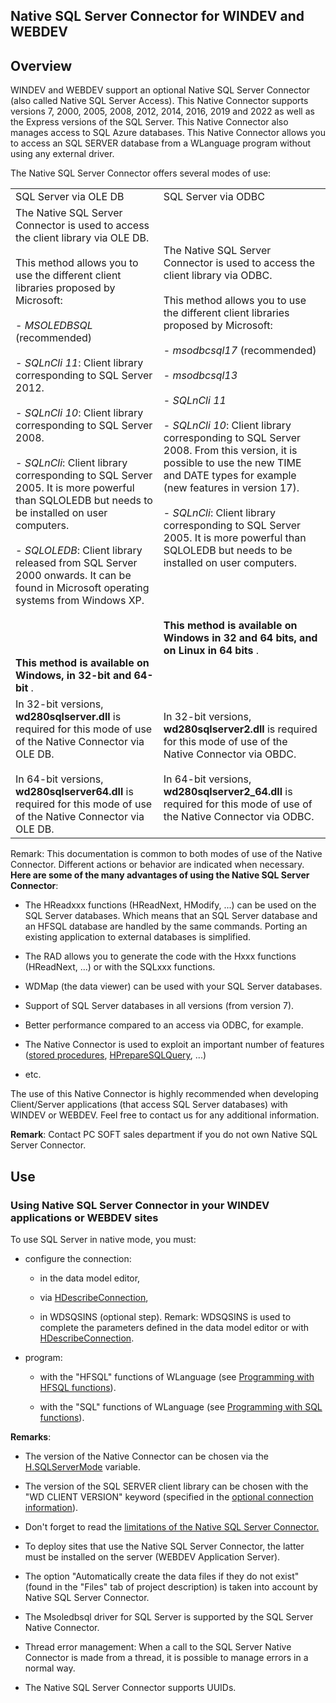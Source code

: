 


## Native SQL Server Connector for WINDEV and WEBDEV
			



<a name="NOTE1"></a>
<a name="NOTE1_1"></a>


## Overview
<a name="overview_ELTTEXTE000195"></a>
WINDEV and WEBDEV support an optional Native SQL Server Connector (also called Native SQL Server Access). This Native Connector supports versions 7, 2000, 2005, 2008, 2012, 2014, 2016, 2019 and 2022 as well as the Express versions of the SQL Server. This Native Connector also manages access to SQL Azure databases. 
This Native Connector allows you to access an SQL SERVER database from a WLanguage program without using any external driver.

The Native SQL Server Connector offers several modes of use:




|   |   |
| --- | --- |
| SQL Server via OLE DB | SQL Server via ODBC |
| The Native SQL Server Connector is used to access the client library via OLE DB. <br><br>This method allows you to use the different client libraries proposed by Microsoft:<br><br>- *MSOLEDBSQL* (recommended)<br><br>- *SQLnCli 11*: Client library corresponding to SQL Server 2012. <br><br>- *SQLnCli 10*: Client library corresponding to SQL Server 2008. <br><br>- *SQLnCli*: Client library corresponding to SQL Server 2005. It is more powerful than SQLOLEDB but needs to be installed on user computers.<br><br>- *SQLOLEDB*: Client library released from SQL Server 2000 onwards. It can be found in Microsoft operating systems from Windows XP.<br><br><br><br><br>**This method is available on Windows, in 32-bit and 64-bit** . | The Native SQL Server Connector is used to access the client library via ODBC. <br><br>This method allows you to use the different client libraries proposed by Microsoft:<br><br>- *msodbcsql17* (recommended)<br><br>- *msodbcsql13*<br><br>- *SQLnCli 11*<br><br>- *SQLnCli 10*: Client library corresponding to SQL Server 2008. From this version, it is possible to use the new TIME and DATE types for example (new features in version 17).<br><br>- *SQLnCli*: Client library corresponding to SQL Server 2005. It is more powerful than SQLOLEDB but needs to be installed on user computers.<br><br><br><br><br>**This method is available on Windows in 32 and 64 bits, and on Linux in 64 bits** . |
| In 32-bit versions, **wd280sqlserver.dll** is required for this mode of use of the Native Connector via OLE DB.<br><br>In 64-bit versions, **wd280sqlserver64.dll** is required for this mode of use of the Native Connector via OLE DB. | In 32-bit versions, **wd280sqlserver2.dll** is required for this mode of use of the Native Connector via OBDC.<br><br>In 64-bit versions, **wd280sqlserver2_64.dll** is required for this mode of use of the Native Connector via ODBC. |


Remark: This documentation is common to both modes of use of the Native Connector. Different actions or behavior are indicated when necessary.
**Here are some of the many advantages of using the Native SQL Server Connector**: 

- The HReadxxx functions (HReadNext, HModify, ...) can be used on the SQL Server databases. Which means that an SQL Server database and an HFSQL database are handled by the same commands. Porting an existing application to external databases is simplified. 

- The RAD allows you to generate the code with the Hxxx functions (HReadNext, ...) or with the SQLxxx functions.

- WDMap (the data viewer) can be used with your SQL Server databases. 

- Support of SQL Server databases in all versions (from version 7).

- Better performance compared to an access via ODBC, for example.

- The Native Connector is used to exploit an important number of features ([stored procedures](../WDSQLServer/5515009.md), [HPrepareSQLQuery](../WDLang4/3044119.md), ...)

- etc.




The use of this Native Connector is highly recommended when developing Client/Server applications (that access SQL Server databases) with WINDEV or WEBDEV. Feel free to contact us for any additional information. 

**Remark**: Contact PC SOFT sales department if you do not own Native SQL Server Connector. 

<a name="NOTE3"></a>
<a name="NOTE3_1"></a>


## Use
<a name="use_ELTTEXTE000225"></a>


### Using Native SQL Server Connector in your WINDEV applications or WEBDEV sites
<a name="using_native_sql_server_connector_your_windev_applications_webdev_sites_ELTPARAGRAPHE000094"></a>

To use SQL Server in native mode, you must:

- configure the connection: 

	- in the data model editor, 

	- via [HDescribeConnection](../WDLang4/3044205.md), 

	- in WDSQSINS (optional step). 
			Remark: WDSQSINS is used to complete the parameters defined in the data model editor or with [HDescribeConnection](../WDLang4/3044205.md).




- program:

	- with the "HFSQL" functions of WLanguage (see [Programming with HFSQL functions](../WDSQLServer/5515011.md)).

	- with the "SQL" functions of WLanguage (see [Programming with SQL functions](../WDSQLServer/5515010.md)).







**Remarks**: 

- The version of the Native Connector can be chosen via the [H.SQLServerMode](../WDLang4/3044276.md) variable. 

- The version of the SQL SERVER client library can be chosen with the "WD CLIENT VERSION" keyword (specified in the [optional connection information](../WDLang4/9000124.md)).

- Don't forget to read the [limitations of the Native SQL Server Connector.](../WDSQLServer/5515005.md)

- To deploy sites that use the Native SQL Server Connector, the latter must be installed on the server (WEBDEV Application Server). 

- The option "Automatically create the data files if they do not exist" (found in the "Files" tab of project description) is taken into account by Native SQL Server Connector. 

- The Msoledbsql driver for SQL Server is supported by the SQL Server Native Connector.

- Thread error management: When a call to the SQL Server Native Connector is made
from a thread, it is possible to manage errors in a normal way.

- The Native SQL Server Connector supports UUIDs.





